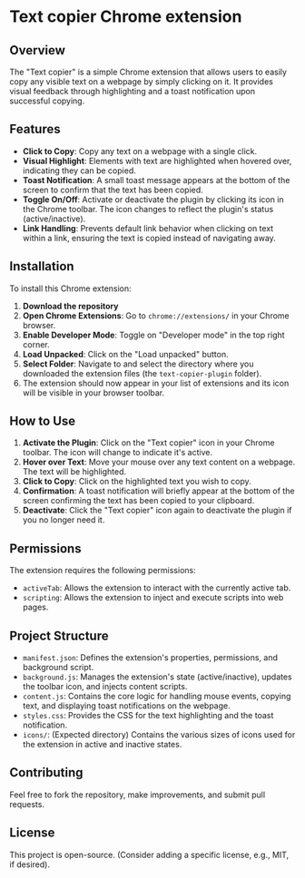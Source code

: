 # Text copier Chrome extension

## Overview
The "Text copier" is a simple Chrome extension that allows users to easily copy any visible text on a webpage by simply clicking on it. It provides visual feedback through highlighting and a toast notification upon successful copying.

## Features
* **Click to Copy**: Copy any text on a webpage with a single click.
* **Visual Highlight**: Elements with text are highlighted when hovered over, indicating they can be copied.
* **Toast Notification**: A small toast message appears at the bottom of the screen to confirm that the text has been copied.
* **Toggle On/Off**: Activate or deactivate the plugin by clicking its icon in the Chrome toolbar. The icon changes to reflect the plugin's status (active/inactive).
* **Link Handling**: Prevents default link behavior when clicking on text within a link, ensuring the text is copied instead of navigating away.

## Installation
To install this Chrome extension:

1.  **Download the repository**
2.  **Open Chrome Extensions**: Go to `chrome://extensions/` in your Chrome browser.
3.  **Enable Developer Mode**: Toggle on "Developer mode" in the top right corner.
4.  **Load Unpacked**: Click on the "Load unpacked" button.
5.  **Select Folder**: Navigate to and select the directory where you downloaded the extension files (the `text-copier-plugin` folder).
6.  The extension should now appear in your list of extensions and its icon will be visible in your browser toolbar.

## How to Use
1.  **Activate the Plugin**: Click on the "Text copier" icon in your Chrome toolbar. The icon will change to indicate it's active.
2.  **Hover over Text**: Move your mouse over any text content on a webpage. The text will be highlighted.
3.  **Click to Copy**: Click on the highlighted text you wish to copy.
4.  **Confirmation**: A toast notification will briefly appear at the bottom of the screen confirming the text has been copied to your clipboard.
5.  **Deactivate**: Click the "Text copier" icon again to deactivate the plugin if you no longer need it.

## Permissions
The extension requires the following permissions:
* `activeTab`: Allows the extension to interact with the currently active tab.
* `scripting`: Allows the extension to inject and execute scripts into web pages.

## Project Structure
* `manifest.json`: Defines the extension's properties, permissions, and background script.
* `background.js`: Manages the extension's state (active/inactive), updates the toolbar icon, and injects content scripts.
* `content.js`: Contains the core logic for handling mouse events, copying text, and displaying toast notifications on the webpage.
* `styles.css`: Provides the CSS for the text highlighting and the toast notification.
* `icons/`: (Expected directory) Contains the various sizes of icons used for the extension in active and inactive states.

## Contributing
Feel free to fork the repository, make improvements, and submit pull requests.

## License
This project is open-source. (Consider adding a specific license, e.g., MIT, if desired).
